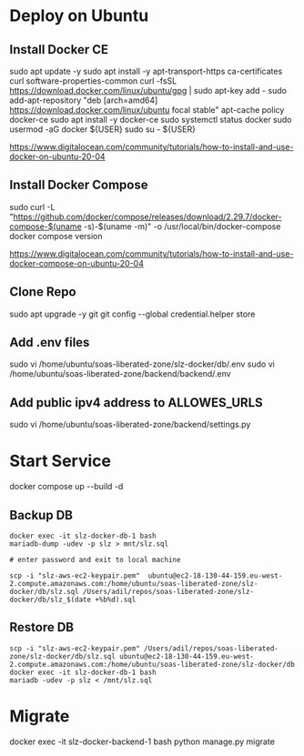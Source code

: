 # Deploy on Ubuntu


## Install Docker CE

sudo apt update -y
sudo apt install -y apt-transport-https ca-certificates curl software-properties-common
curl -fsSL https://download.docker.com/linux/ubuntu/gpg | sudo apt-key add -
sudo add-apt-repository "deb [arch=amd64] https://download.docker.com/linux/ubuntu focal stable"
apt-cache policy docker-ce
sudo apt install -y docker-ce
sudo systemctl status docker
sudo usermod -aG docker ${USER}
sudo su - ${USER}

https://www.digitalocean.com/community/tutorials/how-to-install-and-use-docker-on-ubuntu-20-04

## Install Docker Compose 

sudo curl -L "https://github.com/docker/compose/releases/download/2.29.7/docker-compose-$(uname -s)-$(uname -m)" -o /usr/local/bin/docker-compose
docker compose version

https://www.digitalocean.com/community/tutorials/how-to-install-and-use-docker-compose-on-ubuntu-20-04


## Clone Repo

sudo apt upgrade -y git
git config --global credential.helper store


## Add .env files

sudo vi /home/ubuntu/soas-liberated-zone/slz-docker/db/.env
sudo vi /home/ubuntu/soas-liberated-zone/backend/backend/.env

## Add public ipv4 address to ALLOWES_URLS

sudo vi /home/ubuntu/soas-liberated-zone/backend/settings.py


# Start Service

docker compose up --build -d

## Backup DB

```
docker exec -it slz-docker-db-1 bash
mariadb-dump -udev -p slz > mnt/slz.sql

# enter password and exit to local machine

scp -i "slz-aws-ec2-keypair.pem"  ubuntu@ec2-18-130-44-159.eu-west-2.compute.amazonaws.com:/home/ubuntu/soas-liberated-zone/slz-docker/db/slz.sql /Users/adil/repos/soas-liberated-zone/slz-docker/db/slz_$(date +%b%d).sql

```
## Restore DB

```
scp -i "slz-aws-ec2-keypair.pem" /Users/adil/repos/soas-liberated-zone/slz-docker/db/slz.sql ubuntu@ec2-18-130-44-159.eu-west-2.compute.amazonaws.com:/home/ubuntu/soas-liberated-zone/slz-docker/db
docker exec -it slz-docker-db-1 bash
mariadb -udev -p slz < /mnt/slz.sql
```

# Migrate

docker exec -it slz-docker-backend-1 bash
python manage.py migrate

